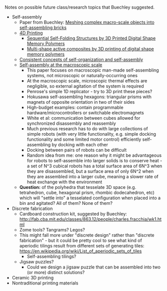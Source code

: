 Notes on possible future class/research topics that Buechley suggested.

- Self-assembly
    - Paper from Buechley: [Meshing complex macro-scale objects into self-assembling bricks](https://www.nature.com/articles/srep12257)
    - [4D Printing](https://en.wikipedia.org/wiki/4D_printing)
        - [Sequential Self-Folding Structures by 3D Printed Digital Shape Memory Polymers](https://www.ncbi.nlm.nih.gov/pmc/articles/PMC4562068/pdf/srep13616.pdf)
        - [Multi-shape active composites by 3D printing of digital shape memory polymers](https://www.ncbi.nlm.nih.gov/pmc/articles/PMC4829848/pdf/srep24224.pdf)
    - [Consistent concepts of self-organization and self-assembly](https://onlinelibrary.wiley.com/doi/abs/10.1002/cplx.20235)
    - [Self-assembly at the macroscopic scale](https://www.academia.edu/2813249/Self_assembly_at_the_macroscopic_scale)
        - This paper focuses on macroscopic man-made self-assembling systems, not microscopic or naturally-occurring ones
        - At the macroscopic scale, microscopic thermal effects are negligible, so external agitation of the system is required
        - Penrose's simple 1D replicator - try to 3D print these pieces?
        - Hokusawa self-assembling hexagons: triangular prisms with magnets of opposite orientation in two of their sides
        - High-budget examples: contain programmable hardware/microcontrollers or switchable electromagnets
        - White et al: communication between cubes allowed for synchronized disassembly and reassembly
        - Much previous research has to do with large collections of simple robots (with very little functionality, e.g. simple docking functionality and some limited motor control) efficiently self-assembling by docking with each other
        - Docking between pairs of robots can be difficult
        - Random idea from me: one reason why it might be advantageous for robots to self-assemble into larger solids is to conserve heat - a set of N^3 cubical robots has a total surface area of 6N^3 when they are disassembled, but a surface area of only 6N^2 when they are assembled into a larger cube, meaning a slower rate of heat exchange with the environment 
    - **Question:** of the polyhedra that tesselate 3D space (e.g. tetrahedron, cube, hexagonal prism, rhombic dodecahedron, etc) which will "settle into" a tesselated configuration when placed into a bin and agitated? All of them? None of them?
- Discrete fabrication
    - Cardboard construction kit, suggested by Buechley: http://fab.cba.mit.edu/classes/863.12/people/charles.fracchia/wk1.html
    - Zome tools? Tangrams? Legos?
    - This might fall more under "discrete design" rather than "discrete fabrication" - but it could be pretty cool to see what kind of aperiodic tilings result from different sets of generating tiles: https://en.wikipedia.org/wiki/List_of_aperiodic_sets_of_tiles
        - Self-assembling tilings?
    - Jigsaw puzzles?
        - Could we design a jigsaw puzzle that can be assembled into two (or more) distinct solutions?
- Ceramic 3D printing
- Nontraditional printing materials
